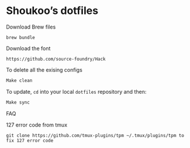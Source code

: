 # Shoukoo’s dotfiles

Download Brew files
```
brew bundle
```

Download the font
```
https://github.com/source-foundry/Hack
```

To delete all the exising configs
```bash
Make clean
```

To update, `cd` into your local `dotfiles` repository and then:
```bash
Make sync
```

FAQ

127 error code from tmux
```
git clone https://github.com/tmux-plugins/tpm ~/.tmux/plugins/tpm to fix 127 error code 
```

